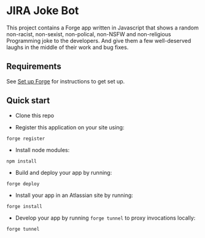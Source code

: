 # JIRA Joke Bot

This project contains a Forge app written in Javascript that shows a random non-racist, non-sexist, non-polical, non-NSFW and non-religious Programming joke to the developers. And give them a few well-deserved laughs in the middle of their work and bug fixes.

## Requirements

See [Set up Forge](https://developer.atlassian.com/platform/forge/set-up-forge/) for instructions to get set up.

## Quick start

- Clone this repo

- Register this application on your site using:
```
forge register
```

- Install node modules:
```
npm install
```

- Build and deploy your app by running:
```
forge deploy
```

- Install your app in an Atlassian site by running:
```
forge install
```

- Develop your app by running `forge tunnel` to proxy invocations locally:
```
forge tunnel
```

